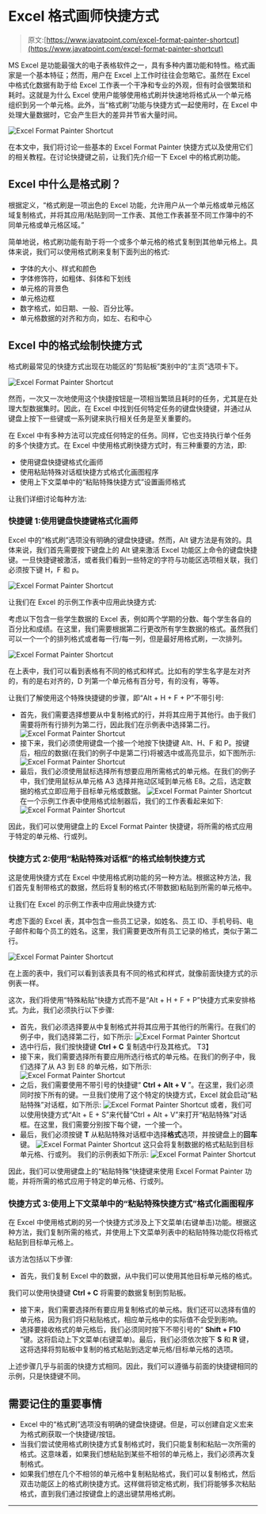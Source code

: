 # Excel 格式画师快捷方式

> 原文:[https://www.javatpoint.com/excel-format-painter-shortcut](https://www.javatpoint.com/excel-format-painter-shortcut)

MS Excel 是功能最强大的电子表格软件之一，具有多种内置功能和特性。格式画家是一个基本特征；然而，用户在 Excel 上工作时往往会忽略它。虽然在 Excel 中格式化数据有助于给 Excel 工作表一个干净和专业的外观，但有时会很繁琐和耗时。这就是为什么 Excel 使用户能够使用格式刷并快速地将格式从一个单元格组织到另一个单元格。此外，当“格式刷”功能与快捷方式一起使用时，在 Excel 中处理大量数据时，它会产生巨大的差异并节省大量时间。

![Excel Format Painter Shortcut](img/bc85c723fe3f328faf0c671a98872454.png)

在本文中，我们将讨论一些基本的 Excel Format Painter 快捷方式以及使用它们的相关教程。在讨论快捷键之前，让我们先介绍一下 Excel 中的格式刷功能。

## Excel 中什么是格式刷？

根据定义，“格式刷是一项出色的 Excel 功能，允许用户从一个单元格或单元格区域复制格式，并将其应用/粘贴到同一工作表、其他工作表甚至不同工作簿中的不同单元格或单元格区域。”

简单地说，格式刷功能有助于将一个或多个单元格的格式复制到其他单元格上。具体来说，我们可以使用格式刷来复制下面列出的格式:

*   字体的大小、样式和颜色
*   字体修饰符，如粗体、斜体和下划线
*   单元格的背景色
*   单元格边框
*   数字格式，如日期、一般、百分比等。
*   单元格数据的对齐和方向，如左、右和中心

## Excel 中的格式绘制快捷方式

格式刷最常见的快捷方式出现在功能区的“剪贴板”类别中的“主页”选项卡下。

![Excel Format Painter Shortcut](img/0eff5ddd53bb960312726664f59cbb3b.png)

然而，一次又一次地使用这个快捷按钮是一项相当繁琐且耗时的任务，尤其是在处理大型数据集时。因此，在 Excel 中找到任何特定任务的键盘快捷键，并通过从键盘上按下一些键或一系列键来执行相关任务是至关重要的。

在 Excel 中有多种方法可以完成任何特定的任务。同样，它也支持执行单个任务的多个快捷方式。在 Excel 中使用格式刷快捷方式时，有三种重要的方法，即:

*   使用键盘快捷键格式化画师
*   使用粘贴特殊对话框快捷方式格式化画图程序
*   使用上下文菜单中的“粘贴特殊快捷方式”设置画师格式

让我们详细讨论每种方法:

### 快捷键 1:使用键盘快捷键格式化画师

Excel 中的“格式刷”选项没有明确的键盘快捷键。然而，Alt 键方法是有效的。具体来说，我们首先需要按下键盘上的 Alt 键来激活 Excel 功能区上命令的键盘快捷键。一旦快捷键被激活，或者我们看到一些特定的字符与功能区选项相关联，我们必须按下键 H，F 和 p。

![Excel Format Painter Shortcut](img/a230f86c2e9b0d08f89de9c14c9c631b.png)

让我们在 Excel 的示例工作表中应用此快捷方式:

考虑以下包含一些学生数据的 Excel 表，例如两个学期的分数、每个学生各自的百分比和成绩。在这里，我们需要根据第二行更改所有学生数据的格式。虽然我们可以一个一个的排列格式或者每一行/每一列，但是最好用格式刷，一次排列。

![Excel Format Painter Shortcut](img/1367b125fa658818c9f2d800af8c56a2.png)

在上表中，我们可以看到表格有不同的格式和样式。比如有的学生名字是左对齐的，有的是右对齐的，D 列第一个单元格有百分号，有的没有，等等。

让我们了解使用这个特殊快捷键的步骤，即“Alt + H + F + P”不带引号:

*   首先，我们需要选择想要从中复制格式的行，并将其应用于其他行。由于我们需要将所有行排列为第二行，因此我们在示例表中选择第二行。
    ![Excel Format Painter Shortcut](img/82c4887ce82220319748f97cfc0bc5be.png)
*   接下来，我们必须使用键盘一个接一个地按下快捷键 Alt、H、F 和 P。按键后，相应的数据(在我们的例子中是第二行)将被选中或高亮显示，如下图所示:
    ![Excel Format Painter Shortcut](img/3818b740273b5b749f668ddb0e76064c.png)
*   最后，我们必须使用鼠标选择所有想要应用所需格式的单元格。在我们的例子中，我们使用鼠标从单元格 A3 选择并拖动区域到单元格 E8。之后，选定数据的格式立即应用于目标单元格或数据。
    ![Excel Format Painter Shortcut](img/b4939e6af7f4982f16776bb09fa539ab.png)
    在一个示例工作表中使用格式绘制器后，我们的工作表看起来如下:
    ![Excel Format Painter Shortcut](img/d998c83540153a03ec2dfe13bdb14849.png)

因此，我们可以使用键盘上的 Excel Format Painter 快捷键，将所需的格式应用于特定的单元格、行或列。

### 快捷方式 2:使用“粘贴特殊对话框”的格式绘制快捷方式

这是使用快捷方式在 Excel 中使用格式刷功能的另一种方法。根据这种方法，我们首先复制带格式的数据，然后将复制的格式(不带数据)粘贴到所需的单元格中。

让我们在 Excel 的示例工作表中应用此快捷方式:

考虑下面的 Excel 表，其中包含一些员工记录，如姓名、员工 ID、手机号码、电子邮件和每个员工的姓名。这里，我们需要更改所有员工记录的格式，类似于第二行。

![Excel Format Painter Shortcut](img/eb42fd2a3857b9ae247da0d836928f73.png)

在上面的表中，我们可以看到该表具有不同的格式和样式，就像前面快捷方式的示例表一样。

这次，我们将使用“特殊粘贴”快捷方式而不是“Alt + H + F + P”快捷方式来安排格式。为此，我们必须执行以下步骤:

*   首先，我们必须选择要从中复制格式并将其应用于其他行的所需行。在我们的例子中，我们选择第二行，如下所示:
    ![Excel Format Painter Shortcut](img/93f9dc85da1071b11c2943e0cdc7cee6.png)
*   选中行后，我们按快捷键 **Ctrl + C** 复制选中行及其格式。
    T3】
*   接下来，我们需要选择所有要应用所选行格式的单元格。在我们的例子中，我们选择了从 A3 到 E8 的单元格，如下所示:
    ![Excel Format Painter Shortcut](img/6977b381e85cebf06e46d4db00e47c72.png)
*   之后，我们需要使用不带引号的快捷键“ **Ctrl + Alt + V** ”。在这里，我们必须同时按下所有的键。一旦我们使用了这个特定的快捷方式，Excel 就会启动“粘贴特殊”对话框，如下所示:
    ![Excel Format Painter Shortcut](img/d0a12791e87e0881cd648b6931ea8f26.png)
    或者，我们可以使用快捷方式“Alt + E + S”来代替“Ctrl + Alt + V”来打开“粘贴特殊”对话框。在这里，我们需要分别按下每个键，一个接一个。
*   最后，我们必须按键 **T** 从粘贴特殊对话框中选择**格式**选项，并按键盘上的**回车**键。
    ![Excel Format Painter Shortcut](img/3bdeb08f8fd2a594715a9fc623784eee.png)
    这只会将复制数据的格式粘贴到目标单元格、行或列。
    我们的示例表如下所示:
    ![Excel Format Painter Shortcut](img/c987df8a1310ab09d35a93a189bb1e89.png)

因此，我们可以使用键盘上的“粘贴特殊”快捷键来使用 Excel Format Painter 功能，并将所需的格式应用于特定的单元格、行或列。

### 快捷方式 3:使用上下文菜单中的“粘贴特殊快捷方式”格式化画图程序

在 Excel 中使用格式刷的另一个快捷方式涉及上下文菜单(右键单击)功能。根据这种方法，我们复制所需的格式，并使用上下文菜单列表中的粘贴特殊功能仅将格式粘贴到目标单元格上。

该方法包括以下步骤:

*   首先，我们复制 Excel 中的数据，从中我们可以使用其他目标单元格的格式。

我们可以使用快捷键 **Ctrl + C** 将需要的数据复制到剪贴板。

*   接下来，我们需要选择所有要应用复制格式的单元格。我们还可以选择有值的单元格，因为我们将只粘贴格式，相应单元格中的实际值不会受到影响。
*   选择要接收格式的单元格后，我们必须同时按下不带引号的“ **Shift + F10** ”键。这将启动上下文菜单(右键菜单)。最后，我们必须依次按下 **S** 和 **R** 键，这将选择将剪贴板中复制的格式粘贴到选定单元格/目标单元格的选项。

上述步骤几乎与前面的快捷方式相同。因此，我们可以遵循与前面的快捷键相同的示例，只是快捷键不同。

## 需要记住的重要事情

*   Excel 中的“格式刷”选项没有明确的键盘快捷键。但是，可以创建自定义宏来为格式刷获取一个快捷键/按钮。
*   当我们尝试使用格式刷快捷方式复制格式时，我们只能复制和粘贴一次所需的格式。这意味着，如果我们想粘贴到某些不相邻的单元格上，我们必须再次复制格式。
*   如果我们想在几个不相邻的单元格中复制粘贴格式，我们可以复制格式，然后双击功能区上的格式刷快捷方式。这样做将锁定格式刷，我们将能够多次粘贴格式，直到我们通过按键盘上的退出键禁用格式刷。

* * *
